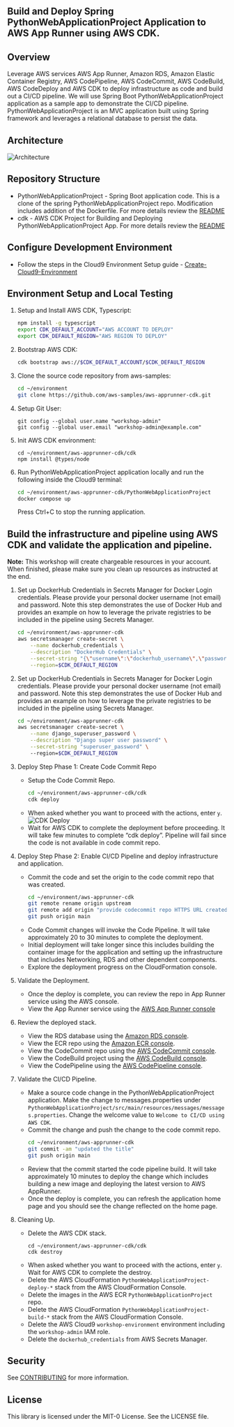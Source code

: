 ## Build and Deploy Spring PythonWebApplicationProject Application to AWS App Runner using AWS CDK.

## Overview
Leverage AWS services AWS App Runner, Amazon RDS, Amazon Elastic Container Registry, AWS CodePipeline, AWS CodeCommit, AWS CodeBuild, AWS CodeDeploy and AWS CDK to deploy infrastructure as code and build out a CI/CD pipeline. We will use Spring Boot PythonWebApplicationProject application as a sample app to demonstrate the CI/CD pipeline. PythonWebApplicationProject is an MVC application built using Spring framework and leverages a relational database to persist the data.

## Architecture
![Architecture](assets/architecture.png)

## Repository Structure
- PythonWebApplicationProject - Spring Boot application code. This is a clone of the spring PythonWebApplicationProject repo. Modification includes addition of the Dockerfile. For more details review the [README](PythonWebApplicationProject/readme.md)
- cdk - AWS CDK Project for Building and Deploying PythonWebApplicationProject App. For more details review the [README](cdk/README.md)

## Configure Development Environment
- Follow the steps in the Cloud9 Environment Setup guide - [Create-Cloud9-Environment](CLOUD9-SETUP.md)

## Environment Setup and Local Testing

1. Setup and Install AWS CDK, Typescript:
    ```bash
    npm install -g typescript
    export CDK_DEFAULT_ACCOUNT="AWS ACCOUNT TO DEPLOY"
    export CDK_DEFAULT_REGION="AWS REGION TO DEPLOY"
    ```

2. Bootstrap AWS CDK:
    ```bash
    cdk bootstrap aws://$CDK_DEFAULT_ACCOUNT/$CDK_DEFAULT_REGION
    ```

3. Clone the source code repository from aws-samples:
    ```bash
    cd ~/environment
    git clone https://github.com/aws-samples/aws-apprunner-cdk.git
    ```

4. Setup Git User:
    ```
    git config --global user.name "workshop-admin"
    git config --global user.email "workshop-admin@example.com"
    ```

5. Init AWS CDK environment:
    ```
    cd ~/environment/aws-apprunner-cdk/cdk
    npm install @types/node
    ```

6. Run PythonWebApplicationProject application locally and run the following inside the Cloud9 terminal:
    ```bash
    cd ~/environment/aws-apprunner-cdk/PythonWebApplicationProject
    docker compose up
    ```

    Press Ctrl+C to stop the running application.


## Build the infrastructure and pipeline using AWS CDK and validate the application and pipeline.

**Note:** This workshop will create chargeable resources in your account. When finished, please make sure you clean up resources as instructed at the end.

1. Set up DockerHub Credentials in Secrets Manager for Docker Login credentials. Please provide your personal docker username (not email) and password. Note this step demonstrates the use of Docker Hub and provides an example on how to leverage the private registries to be included in the pipeline using Secrets Manager. 
    ```bash
    cd ~/environment/aws-apprunner-cdk
    aws secretsmanager create-secret \
        --name dockerhub_credentials \
        --description "DockerHub Credentials" \
        --secret-string "{\"username\":\"dockerhub_username\",\"password\":\"dockerhub_password\"}" \
        --region=$CDK_DEFAULT_REGION
    ```
2.    Set up DockerHub Credentials in Secrets Manager for Docker Login credentials. Please provide your personal docker username (not email) and password. Note this step demonstrates the use of Docker Hub and provides an example on how to leverage the private registries to be included in the pipeline using Secrets Manager. 
        ```bash
        cd ~/environment/aws-apprunner-cdk
        aws secretsmanager create-secret \
            --name django_superuser_password \
            --description "Django super user password" \
            --secret-string "superuser_password" \ 
            --region=$CDK_DEFAULT_REGION

3. Deploy Step Phase 1: Create Code Commit Repo
    - Setup the Code Commit Repo. 
        ```bash
        cd ~/environment/aws-apprunner-cdk/cdk
        cdk deploy
        ```
    - When asked whether you want to proceed with the actions, enter `y`.
        ![CDK Deploy](assets/12-c9-cdk-deploy.png)
    - Wait for AWS CDK to complete the deployment before proceeding. It will take few minutes to complete “cdk deploy”. Pipeline will fail since the code is not available in code commit repo.

4. Deploy Step Phase 2: Enable CI/CD Pipeline and deploy infrastructure and application.
    - Commit the code and set the origin to the code commit repo that was created.
        ```bash
        cd ~/environment/aws-apprunner-cdk
        git remote rename origin upstream
        git remote add origin "provide codecommit repo HTTPS URL created in above step"
        git push origin main
        ```
    - Code Commit changes will invoke the Code Pipeline. It will take approximately 20 to 30 minutes to complete the deployment.
    - Initial deployment will take longer since this includes building the container image for the application and setting up the infrastructure that includes Networking, RDS and other dependent components.
    - Explore the deployment progress on the CloudFormation console.

5. Validate the Deployment.
    - Once the deploy is complete, you can review the repo in App Runner service using the AWS console. 
    - View the App Runner service using the [AWS App Runner console](https://console.aws.amazon.com/apprunner/)

6. Review the deployed stack.
    - View the RDS database using the [Amazon RDS console](https://console.aws.amazon.com/rds).
    - View the ECR repo using the [Amazon ECR console](https://console.aws.amazon.com/ecr).
    - View the CodeCommit repo using the [AWS CodeCommit console](https://console.aws.amazon.com/codecommit).
    - View the CodeBuild project using the [AWS CodeBuild console](https://console.aws.amazon.com/codebuild).
    - View the CodePipeline using the [AWS CodePipeline console](https://console.aws.amazon.com/codepipeline).

7. Validate the CI/CD Pipeline.
    - Make a source code change in the PythonWebApplicationProject application. Make the change to messages.properties under `PythonWebApplicationProject/src/main/resources/messages/messages.properties`. Change the welcome value to `Welcome to CI/CD using AWS CDK`.
    - Commit the change and push the change to the code commit repo.
        ```bash
        cd ~/environment/aws-apprunner-cdk
        git commit -am "updated the title"
        git push origin main
        ```
    - Review that the commit started the code pipeline build. It will take approximately 10 minutes to deploy the change which includes building a new image and deploying the latest version to AWS AppRunner.
    - Once the deploy is complete, you can refresh the application home page and you should see the change reflected on the home page.

8. Cleaning Up.
    - Delete the AWS CDK stack.
        ```
        cd ~/environment/aws-apprunner-cdk/cdk
        cdk destroy
        ```
    - When asked whether you want to proceed with the actions, enter `y`. Wait for AWS CDK to complete the destroy.
    - Delete the AWS CloudFormation `PythonWebApplicationProject-deploy-*` stack from the AWS CloudFormation Console.
    - Delete the images in the AWS ECR `PythonWebApplicationProject` repo.
    - Delete the AWS CloudFormation `PythonWebApplicationProject-build-*` stack from the AWS CloudFormation Console.
    - Delete the AWS Cloud9 `workshop-environment` environment including the `workshop-admin` IAM role.
    - Delete the `dockerhub_credentials` from AWS Secrets Manager.

## Security

See [CONTRIBUTING](CONTRIBUTING.md#security-issue-notifications) for more information.

## License

This library is licensed under the MIT-0 License. See the LICENSE file.

